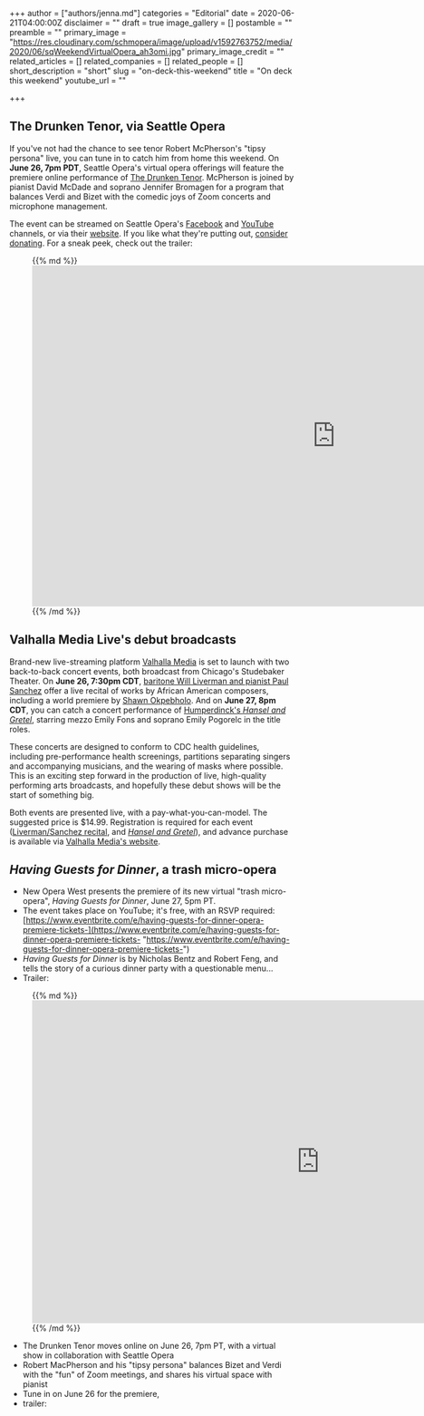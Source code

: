 +++
author = ["authors/jenna.md"]
categories = "Editorial"
date = 2020-06-21T04:00:00Z
disclaimer = ""
draft = true
image_gallery = []
postamble = ""
preamble = ""
primary_image = "https://res.cloudinary.com/schmopera/image/upload/v1592763752/media/2020/06/sqWeekendVirtualOpera_ah3omi.jpg"
primary_image_credit = ""
related_articles = []
related_companies = []
related_people = []
short_description = "short"
slug = "on-deck-this-weekend"
title = "On deck this weekend"
youtube_url = ""

+++
## The Drunken Tenor, via Seattle Opera

If you've not had the chance to see tenor Robert McPherson's "tipsy persona" live, you can tune in to catch him from home this weekend. On **June 26, 7pm PDT**, Seattle Opera's virtual opera offerings will feature the premiere online performance of [The Drunken Tenor](https://thedrunkentenor.com/). McPherson is joined by pianist David McDade and soprano Jennifer Bromagen for a program that balances Verdi and Bizet with the comedic joys of Zoom concerts and microphone management.

The event can be streamed on Seattle Opera's [Facebook](https://www.facebook.com/SeattleOpera) and [YouTube](https://www.youtube.com/user/SeattleOpera) channels, or via their [website](http://seattleopera.org/). If you like what they're putting out, [consider donating](https://www.seattleopera.org/donate/). For a sneak peek, check out the trailer:

<figure data-type="video">{{% md %}}<iframe width="1070" height="602" src="https://www.youtube.com/embed/8ZtuJJ5Aljc" frameborder="0" allow="accelerometer; autoplay; encrypted-media; gyroscope; picture-in-picture" allowfullscreen></iframe>{{% /md %}}

</figure>

## Valhalla Media Live's debut broadcasts

Brand-new live-streaming platform [Valhalla Media](https://www.valhallamedia.live/) is set to launch with two back-to-back concert events, both broadcast from Chicago's Studebaker Theater. On **June 26, 7:30pm CDT**, [baritone Will Liverman and pianist Paul Sanchez](http://bit.ly/Valhalla-Liverman-Sanchez) offer a live recital of works by African American composers, including a world premiere by [Shawn Okpebholo](http://www.shawnokpebholo.com/). And on **June 27, 8pm CDT**, you can catch a concert performance of [Humperdinck's _Hansel and Gretel_](http://bit.ly/Valhalla-Hansel-Gretel), starring mezzo Emily Fons and soprano Emily Pogorelc in the title roles.

These concerts are designed to conform to CDC health guidelines, including pre-performance health screenings, partitions separating singers and accompanying musicians, and the wearing of masks where possible. This is an exciting step forward in the production of live, high-quality performing arts broadcasts, and hopefully these debut shows will be the start of something big.

Both events are presented live, with a pay-what-you-can-model. The suggested price is $14.99. Registration is required for each event ([Liverman/Sanchez recital](http://bit.ly/Valhalla-Liverman-Sanchez), and [_Hansel and Gretel_](http://bit.ly/Valhalla-Hansel-Gretel)), and advance purchase is available via [Valhalla Media's website](https://www.valhallamedia.live/).

## _Having Guests for Dinner_, a trash micro-opera

* New Opera West presents the premiere of its new virtual "trash micro-opera", _Having Guests for Dinner_, June 27, 5pm PT.
* The event takes place on YouTube; it's free, with an RSVP required: [https://www.eventbrite.com/e/having-guests-for-dinner-opera-premiere-tickets-](https://www.eventbrite.com/e/having-guests-for-dinner-opera-premiere-tickets- "https://www.eventbrite.com/e/having-guests-for-dinner-opera-premiere-tickets-")
* _Having Guests for Dinner_ is by Nicholas Bentz and Robert Feng, and tells the story of a curious dinner party with a questionable menu...
* Trailer:

<figure data-type="video">{{% md %}}<iframe width="1013" height="570" src="https://www.youtube.com/embed/n25rjJd3KIU" frameborder="0" allow="accelerometer; autoplay; encrypted-media; gyroscope; picture-in-picture" allowfullscreen></iframe>{{% /md %}}

</figure>

* The Drunken Tenor moves online on June 26, 7pm PT, with a virtual show in collaboration with Seattle Opera
* Robert MacPherson and his "tipsy persona" balances Bizet and Verdi with the "fun" of Zoom meetings, and shares his virtual space with pianist 
* Tune in on June 26 for the premiere, 
* trailer: 